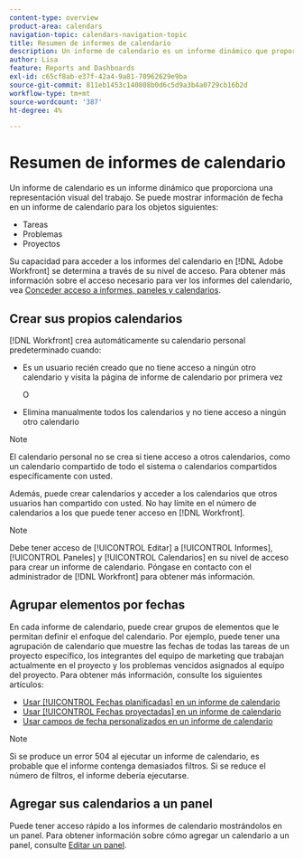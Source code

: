 ```yaml
---
content-type: overview
product-area: calendars
navigation-topic: calendars-navigation-topic
title: Resumen de informes de calendario
description: Un informe de calendario es un informe dinámico que proporciona una representación visual del trabajo. Puede mostrar información de fecha en un informe de calendario para tareas, problemas y proyectos.
author: Lisa
feature: Reports and Dashboards
exl-id: c65cf8ab-e37f-42a4-9a81-70962629e9ba
source-git-commit: 811eb1453c140808b0d6c5d9a3b4a0729cb16b2d
workflow-type: tm+mt
source-wordcount: '387'
ht-degree: 4%

---
```


# Resumen de informes de calendario

<!-- Audited: 01/2024 -->

Un informe de calendario es un informe dinámico que proporciona una representación visual del trabajo. Se puede mostrar información de fecha en un informe de calendario para los objetos siguientes:

* Tareas
* Problemas
* Proyectos

Su capacidad para acceder a los informes del calendario en [!DNL Adobe Workfront] se determina a través de su nivel de acceso. Para obtener más información sobre el acceso necesario para ver los informes del calendario, vea [Conceder acceso a informes, paneles y calendarios](../../../administration-and-setup/add-users/configure-and-grant-access/grant-access-reports-dashboards-calendars.md).

## Crear sus propios calendarios

[!DNL Workfront] crea automáticamente su calendario personal predeterminado cuando:

* Es un usuario recién creado que no tiene acceso a ningún otro calendario y visita la página de informe de calendario por primera vez

  O

* Elimina manualmente todos los calendarios y no tiene acceso a ningún otro calendario

>[!NOTE]
>
>El calendario personal no se crea si tiene acceso a otros calendarios, como un calendario compartido de todo el sistema o calendarios compartidos específicamente con usted.

Además, puede crear calendarios y acceder a los calendarios que otros usuarios han compartido con usted. No hay límite en el número de calendarios a los que puede tener acceso en [!DNL Workfront].

>[!NOTE]
>
>Debe tener acceso de [!UICONTROL Editar] a [!UICONTROL Informes], [!UICONTROL Paneles] y [!UICONTROL Calendarios] en su nivel de acceso para crear un informe de calendario. Póngase en contacto con el administrador de [!DNL Workfront] para obtener más información.

## Agrupar elementos por fechas

En cada informe de calendario, puede crear grupos de elementos que le permitan definir el enfoque del calendario. Por ejemplo, puede tener una agrupación de calendario que muestre las fechas de todas las tareas de un proyecto específico, los integrantes del equipo de marketing que trabajan actualmente en el proyecto y los problemas vencidos asignados al equipo del proyecto. Para obtener más información, consulte los siguientes artículos:

* [Usar [!UICONTROL Fechas planificadas] en un informe de calendario](../../../reports-and-dashboards/reports/calendars/use-planned-dates.md)
* [Usar [!UICONTROL Fechas proyectadas] en un informe de calendario](../../../reports-and-dashboards/reports/calendars/use-projected-dates.md)
* [Usar campos de fecha personalizados en un informe de calendario](../../../reports-and-dashboards/reports/calendars/use-custom-dates.md)

>[!NOTE]
>
>Si se produce un error 504 al ejecutar un informe de calendario, es probable que el informe contenga demasiados filtros. Si se reduce el número de filtros, el informe debería ejecutarse.

## Agregar sus calendarios a un panel

Puede tener acceso rápido a los informes de calendario mostrándolos en un panel. Para obtener información sobre cómo agregar un calendario a un panel, consulte [Editar un panel](../../../reports-and-dashboards/dashboards/creating-and-managing-dashboards/edit-dashboard.md).
